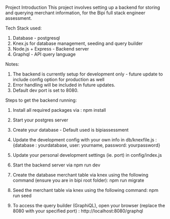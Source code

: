 Project Introduction
This project involves setting up a backend for storing and querying merchant information, for the Bipi full stack engineer assessment.

Tech Stack used:

1. Database - postgresql
2. Knex.js for database management, seeding and query builder
3. Node.js + Express - Backend server
4. Graphql - API query language

Notes:

1. The backend is currently setup for development only - future update to include config option for production as well
2. Error handling will be included in future updates.
3. Default dev port is set to 8080.

Steps to get the backend running:

1. Install all required packages via :
   npm install

2. Start your postgres server

3. Create your database - Default used is bipiassessment

4. Update the development config with your own info in db/knexfile.js :
   {database : yourdatabase,
   user: yourname,
   password: yourpassword}

5. Update your personal development settings (ie. port) in config/index.js

6. Start the backend server via
   npm run dev

7. Create the database merchant table via knex using the following command (ensure you are in bipi root folder):
   npm run migrate

8. Seed the merchant table via knex using the following command:
   npm run seed

9. To access the query builder (GraphiQL), open your browser (replace the 8080 with your specified port) :
   http://localhost:8080/graphql
